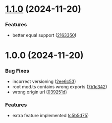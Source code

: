 # [1.1.0](https://github.com/domaincrafters/ci_sandbox/compare/v1.0.0...v1.1.0) (2024-11-20)


### Features

* better equal support ([2163350](https://github.com/domaincrafters/ci_sandbox/commit/2163350d43452cfbce74311ff101e371e37cb6fc))

# 1.0.0 (2024-11-20)


### Bug Fixes

* incorrect versioning ([2ee6c53](https://github.com/domaincrafters/ci_sandbox/commit/2ee6c53e7e8f1ed2aaf93d0eb8bd5f6ef106fda8))
* root mod.ts contains wrong exports ([7b1c342](https://github.com/domaincrafters/ci_sandbox/commit/7b1c34226fd4a85a627ba9e2b02d82007bf2d959))
* wrong origin url ([039251d](https://github.com/domaincrafters/ci_sandbox/commit/039251d6abf22a0b9a290955546a80ee86e43f64))


### Features

* extra feature implemented ([c5b5d75](https://github.com/domaincrafters/ci_sandbox/commit/c5b5d7589631711d3ea4e1693fc96b60ef6cfc08))

